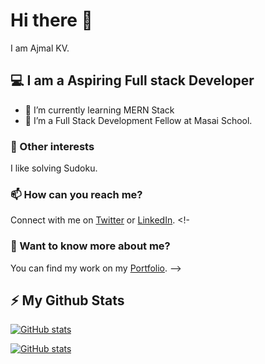 # Hi there 👋
I am Ajmal KV.

## 💻 I am a Aspiring Full stack Developer
- 🌱 I’m currently learning MERN Stack
- 👾 I’m a Full Stack Development Fellow at Masai School.

### 🔭 Other interests
I like solving Sudoku.

### 📫 How can you reach me?
Connect with me on [Twitter](https://twitter.com/ajmalmiyan) or [LinkedIn](https://www.linkedin.com/in/ajmalmiyan).
<!-
### 💬 Want to know more about me?
You can find my work on my [Portfolio](http://ajmalmiyan.github.io/).
-->
## ⚡ My Github Stats
<p align="center">
<!--   <img  alt="GitHub Stats" src="https://github-readme-stats.codestackr.vercel.app/api?username=ajmalmiyan&count_private=true&show_icons=true&theme=light" height="200px"  />
  <img src="https://github-readme-stats.vercel.app/api/top-langs/?username=ajmalmiyan&theme=light" height="200px" /> -->
  
  [![GitHub stats](https://github-readme-streak-stats.herokuapp.com/?user=ajmalmiyan)](https://github.com/ajmalmiyan)
  
  [![GitHub stats](https://github-readme-stats.vercel.app/api?username=ajmalmiyan&count_private=true&show_icons=true&hide_border=true)](https://github.com/ajmalmiyan)

</p>
<!--
**ajmalmiyan/ajmalmiyan** is a ✨ _special_ ✨ repository because its `README.md` (this file) appears on your GitHub profile.

Here are some ideas to get you started:

- 🔭 I’m currently working on ...
- 🌱 I’m currently learning ...
- 👯 I’m looking to collaborate on ...
- 🤔 I’m looking for help with ...
- 💬 Ask me about ...
- 📫 How to reach me: ...
- 😄 Pronouns: ...
- ⚡ Fun fact: ...
-->
